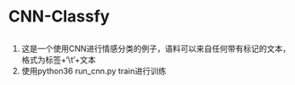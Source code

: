 # CNN-Classfy
## 
1. 这是一个使用CNN进行情感分类的例子，语料可以来自任何带有标记的文本，格式为标签+‘\t’+文本
2.  使用python36 run_cnn.py train进行训练
